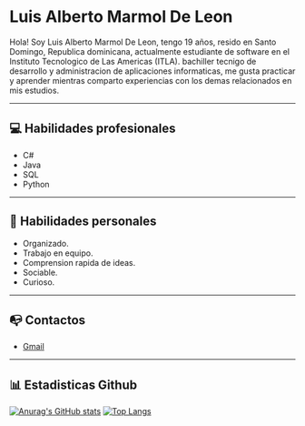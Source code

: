 # Luis Alberto Marmol De Leon
Hola! Soy Luis Alberto Marmol De Leon, tengo 19 años, resido en Santo Domingo, Republica dominicana, actualmente estudiante de software en el Instituto Tecnologico de Las Americas (ITLA). bachiller tecnigo de desarrollo y administracion de aplicaciones informaticas, me gusta practicar y aprender mientras comparto experiencias con los demas relacionados en mis estudios.
***
## 💻 Habilidades profesionales
- C#
- Java
- SQL
- Python
***
## 💬 Habilidades personales
- Organizado.
- Trabajo en equipo.
- Comprension rapida de ideas.
- Sociable.
- Curioso.
***
## 📭 Contactos
- [Gmail](mailto:202010350@itla.edu.do)
***
## 📊 Estadisticas Github
[![Anurag's GitHub stats](https://github-readme-stats.vercel.app/api?username=LuisMarmolDeleon&theme=dark&show_icons=true&count_private=true&include_all_commits)](https://github.com/anuraghazra/github-readme-stats)
[![Top Langs](https://github-readme-stats.vercel.app/api/top-langs/?username=LuisMarmolDeleon&theme=dark&show_icons=true&layout=compact&count_private=true&include_all_commits)](https://github.com/anuraghazra/github-readme-stats)


<!--
**LuisMarmolDeleon/LuisMarmolDeleon** is a ✨ _special_ ✨ repository because its `README.md` (this file) appears on your GitHub profile.

Here are some ideas to get you started:

- 🔭 I’m currently working on ...
- 🌱 I’m currently learning ...
- 👯 I’m looking to collaborate on ...
- 🤔 I’m looking for help with ...
- 💬 Ask me about ...
- 📫 How to reach me: ...
- 😄 Pronouns: ...
- ⚡ Fun fact: ...
-->
